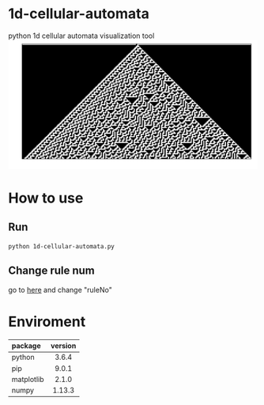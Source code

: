 # 1d-cellular-automata
python 1d cellular automata visualization tool
![sample](https://github.com/ishidur/1d-cellular-automata/blob/develop/rule135.png)

# How to use
## Run
```
python 1d-cellular-automata.py
```

## Change rule num
go to [here](https://github.com/ishidur/1d-cellular-automata/blob/master/1d-cellular-automata.py#L9)
and change "ruleNo"

# Enviroment
|package|version|
|:--|:--:|
|python|3.6.4|
|pip|9.0.1|
|matplotlib|2.1.0|
|numpy|1.13.3|
